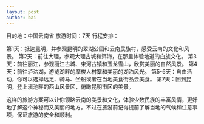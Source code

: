 ```yaml
---
layout: post
author: bai
---
```

目的地：中国云南省
旅游时间：7天
行程安排：

第1天：抵达昆明，并参观昆明的翠湖公园和云南民族村，感受云南的文化和风景。
第2天：前往大理，参观大理古城和洱海，在那里体验地道的白族文化。
第3天：前往丽江，参观丽江古城、束河古镇和玉龙雪山，欣赏美丽的自然风景。
第4天：前往泸沽湖，游览湖畔的摩梭人村寨和美丽的湖泊风光。
第5-6天：自由活动，你可以选择远足、骑马、坐船或者在当地美食街品尝美食。
第7天：回到昆明，登上滇池畔的西山风景区，俯瞰昆明市区的美景。

这样的旅游方案可以让你领略云南的美景和文化，体验少数民族的丰富风情，更好地了解这个神秘而又美丽的地方。不过在旅游前记得提前了解当地的气候和注意事项，保证旅游的安全和顺利。